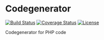 Codegenerator
=============
[![Build Status](https://travis-ci.org/Kachit/Codegenerator.svg?branch=master)](https://travis-ci.org/Kachit/Codegenerator)
[![Coverage Status](https://coveralls.io/repos/Kachit/Codegenerator/badge.svg?branch=master)](https://coveralls.io/r/Kachit/Codegenerator?branch=master)
[![License](https://poser.pugx.org/leaphly/cart-bundle/license.svg)](https://packagist.org/packages/leaphly/cart-bundle)

Codegenerator for PHP code
